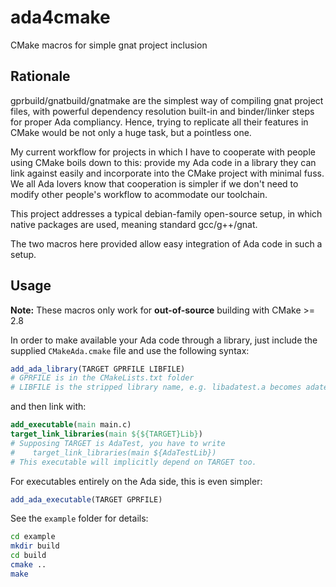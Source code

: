 # ada4cmake
CMake macros for simple gnat project inclusion

Rationale
---------
gprbuild/gnatbuild/gnatmake are the simplest way of compiling gnat project files, with powerful dependency resolution built-in and binder/linker steps for proper Ada compliancy. Hence, trying to replicate all their features in CMake would be not only a huge task, but a pointless one.

My current workflow for projects in which I have to cooperate with people using CMake boils down
to this: provide my Ada code in a library they can link against easily and incorporate into the CMake project with minimal fuss. We all Ada lovers know that cooperation is simpler if we don't need to modify other people's workflow to acommodate our toolchain.

This project addresses a typical debian-family open-source setup, in which native packages are used, meaning standard gcc/g++/gnat.

The two macros here provided allow easy integration of Ada code in such a setup.

Usage
-----
**Note:** These macros only work for **out-of-source** building with CMake >= 2.8

In order to make available your Ada code through a library, just include the supplied `CMakeAda.cmake` file and use the following syntax:

```cmake
add_ada_library(TARGET GPRFILE LIBFILE)
# GPRFILE is in the CMakeLists.txt folder
# LIBFILE is the stripped library name, e.g. libadatest.a becomes adatest
```

and then link with:

```cmake
add_executable(main main.c)
target_link_libraries(main ${${TARGET}Lib})
# Supposing TARGET is AdaTest, you have to write
#    target_link_libraries(main ${AdaTestLib})
# This executable will implicitly depend on TARGET too.
```

For executables entirely on the Ada side, this is even simpler:

```cmake
add_ada_executable(TARGET GPRFILE)
``` 

See the `example` folder for details:
```bash
cd example
mkdir build
cd build
cmake ..
make
```

